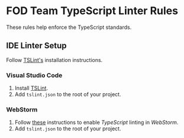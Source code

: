 # FOD Team TypeScript Linter Rules

These rules help enforce the TypeScript standards.

## IDE Linter Setup

Follow [TSLint's](https://palantir.github.io/tslint/usage/cli/) installation instructions.

### Visual Studio Code

1. Install [TSLint](https://marketplace.visualstudio.com/items?itemName=eg2.tslint).
2. Add `tslint.json` to the root of your project.

### WebStorm

1. Follow [these](https://www.jetbrains.com/help/webstorm/tslint.html) instructions to enable _TypeScript_ linting in _WebStorm_.
2. Add `tslint.json` to the root of your project.
